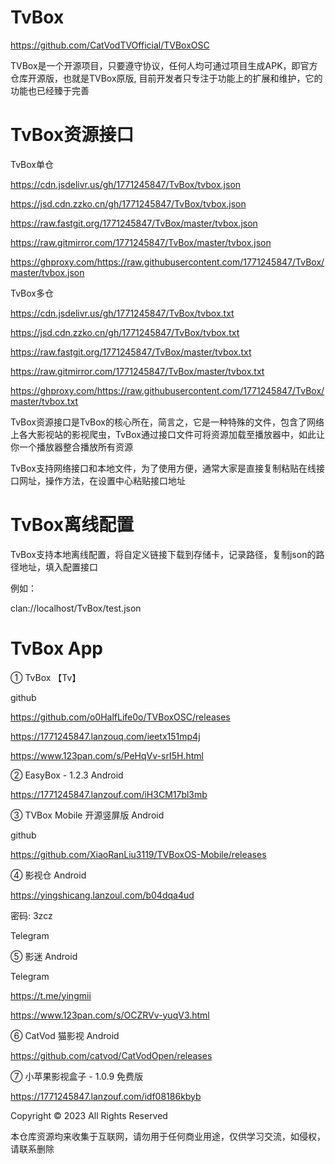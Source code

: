 # TvBox

https://github.com/CatVodTVOfficial/TVBoxOSC

TVBox是一个开源项目，只要遵守协议，任何人均可通过项目生成APK，即官方仓库开源版，也就是TVBox原版, 目前开发者只专注于功能上的扩展和维护，它的功能也已经臻于完善

# TvBox资源接口

TvBox单仓

https://cdn.jsdelivr.us/gh/1771245847/TvBox/tvbox.json

https://jsd.cdn.zzko.cn/gh/1771245847/TvBox/tvbox.json

https://raw.fastgit.org/1771245847/TvBox/master/tvbox.json

https://raw.gitmirror.com/1771245847/TvBox/master/tvbox.json

https://ghproxy.com/https://raw.githubusercontent.com/1771245847/TvBox/master/tvbox.json

TvBox多仓

https://cdn.jsdelivr.us/gh/1771245847/TvBox/tvbox.txt

https://jsd.cdn.zzko.cn/gh/1771245847/TvBox/tvbox.txt

https://raw.fastgit.org/1771245847/TvBox/master/tvbox.txt

https://raw.gitmirror.com/1771245847/TvBox/master/tvbox.txt

https://ghproxy.com/https://raw.githubusercontent.com/1771245847/TvBox/master/tvbox.txt

TvBox资源接口是TvBox的核心所在，简言之，它是一种特殊的文件，包含了网络上各大影视站的影视爬虫，TvBox通过接口文件可将资源加载至播放器中，如此让你一个播放器整合播放所有资源

TvBox支持网络接口和本地文件，为了使用方便，通常大家是直接复制粘贴在线接口网址，操作方法，在设置中心粘贴接口地址

# TvBox离线配置

TvBox支持本地离线配置，将自定义链接下载到存储卡，记录路径，复制json的路径地址，填入配置接口

例如：

clan://localhost/TvBox/test.json

# TvBox  App

① TvBox 【Tv】

github

https://github.com/o0HalfLife0o/TVBoxOSC/releases

https://1771245847.lanzouq.com/ieetx151mp4j

https://www.123pan.com/s/PeHqVv-srI5H.html

② EasyBox - 1.2.3  Android

https://1771245847.lanzouf.com/iH3CM17bl3mb

③ TVBox Mobile 开源竖屏版 Android

github

https://github.com/XiaoRanLiu3119/TVBoxOS-Mobile/releases

④ 影视仓 Android

https://yingshicang.lanzoul.com/b04dqa4ud

密码: 3zcz

Telegram

⑤ 影迷 Android

Telegram

https://t.me/yingmii

https://www.123pan.com/s/OCZRVv-yuqV3.html

⑥ CatVod 猫影视 Android

https://github.com/catvod/CatVodOpen/releases

⑦ 小苹果影视盒子 - 1.0.9 免费版 

https://1771245847.lanzouf.com/idf08186kbyb

Copyright © 2023 All Rights Reserved

本仓库资源均来收集于互联网，请勿用于任何商业用途，仅供学习交流，如侵权，请联系删除
